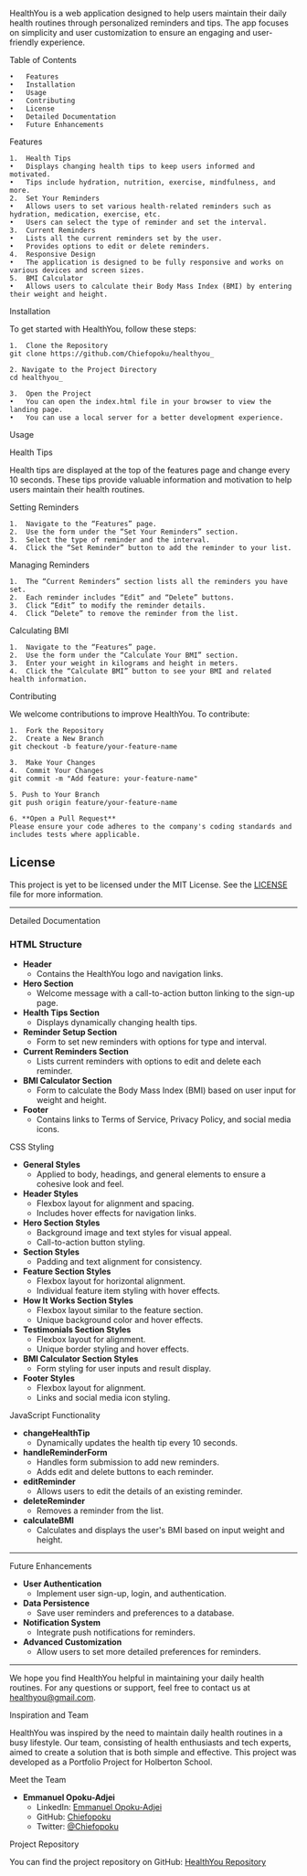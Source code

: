 HealthYou is a web application designed to help users maintain their daily health routines through personalized reminders and tips. The app focuses on simplicity and user customization to ensure an engaging and user-friendly experience.

Table of Contents

	•	Features
	•	Installation
	•	Usage
	•	Contributing
	•	License
	•	Detailed Documentation
	•	Future Enhancements

Features

	1.	Health Tips
	•	Displays changing health tips to keep users informed and motivated.
	•	Tips include hydration, nutrition, exercise, mindfulness, and more.
	2.	Set Your Reminders
	•	Allows users to set various health-related reminders such as hydration, medication, exercise, etc.
	•	Users can select the type of reminder and set the interval.
	3.	Current Reminders
	•	Lists all the current reminders set by the user.
	•	Provides options to edit or delete reminders.
	4.	Responsive Design
	•	The application is designed to be fully responsive and works on various devices and screen sizes.
	5.	BMI Calculator
	•	Allows users to calculate their Body Mass Index (BMI) by entering their weight and height.

Installation

To get started with HealthYou, follow these steps:

	1.	Clone the Repository
    git clone https://github.com/Chiefopoku/healthyou_

    2. Navigate to the Project Directory
    cd healthyou_

    3.	Open the Project
	•	You can open the index.html file in your browser to view the landing page.
	•	You can use a local server for a better development experience.

Usage

Health Tips

Health tips are displayed at the top of the features page and change every 10 seconds. These tips provide valuable information and motivation to help users maintain their health routines.

Setting Reminders

	1.	Navigate to the “Features” page.
	2.	Use the form under the “Set Your Reminders” section.
	3.	Select the type of reminder and the interval.
	4.	Click the “Set Reminder” button to add the reminder to your list.

Managing Reminders

	1.	The “Current Reminders” section lists all the reminders you have set.
	2.	Each reminder includes “Edit” and “Delete” buttons.
	3.	Click “Edit” to modify the reminder details.
	4.	Click “Delete” to remove the reminder from the list.

Calculating BMI

	1.	Navigate to the “Features” page.
	2.	Use the form under the “Calculate Your BMI” section.
	3.	Enter your weight in kilograms and height in meters.
	4.	Click the “Calculate BMI” button to see your BMI and related health information.

Contributing

We welcome contributions to improve HealthYou. To contribute:

	1.	Fork the Repository
	2.	Create a New Branch
    git checkout -b feature/your-feature-name

    3.	Make Your Changes
	4.	Commit Your Changes
    git commit -m "Add feature: your-feature-name"

    5. Push to Your Branch
    git push origin feature/your-feature-name

    6. **Open a Pull Request**
    Please ensure your code adheres to the company's coding standards and includes tests where applicable.

## License

This project is yet to be licensed under the MIT License. See the [LICENSE](LICENSE) file for more information.

---

Detailed Documentation

### HTML Structure

- **Header**
    - Contains the HealthYou logo and navigation links.
- **Hero Section**
    - Welcome message with a call-to-action button linking to the sign-up page.
- **Health Tips Section**
    - Displays dynamically changing health tips.
- **Reminder Setup Section**
    - Form to set new reminders with options for type and interval.
- **Current Reminders Section**
    - Lists current reminders with options to edit and delete each reminder.
- **BMI Calculator Section**
    - Form to calculate the Body Mass Index (BMI) based on user input for weight and height.
- **Footer**
    - Contains links to Terms of Service, Privacy Policy, and social media icons.

CSS Styling

- **General Styles**
    - Applied to body, headings, and general elements to ensure a cohesive look and feel.
- **Header Styles**
    - Flexbox layout for alignment and spacing.
    - Includes hover effects for navigation links.
- **Hero Section Styles**
    - Background image and text styles for visual appeal.
    - Call-to-action button styling.
- **Section Styles**
    - Padding and text alignment for consistency.
- **Feature Section Styles**
    - Flexbox layout for horizontal alignment.
    - Individual feature item styling with hover effects.
- **How It Works Section Styles**
    - Flexbox layout similar to the feature section.
    - Unique background color and hover effects.
- **Testimonials Section Styles**
    - Flexbox layout for alignment.
    - Unique border styling and hover effects.
- **BMI Calculator Section Styles**
    - Form styling for user inputs and result display.
- **Footer Styles**
    - Flexbox layout for alignment.
    - Links and social media icon styling.

JavaScript Functionality

- **changeHealthTip**
    - Dynamically updates the health tip every 10 seconds.
- **handleReminderForm**
    - Handles form submission to add new reminders.
    - Adds edit and delete buttons to each reminder.
- **editReminder**
    - Allows users to edit the details of an existing reminder.
- **deleteReminder**
    - Removes a reminder from the list.
- **calculateBMI**
    - Calculates and displays the user's BMI based on input weight and height.

---

Future Enhancements

- **User Authentication**
    - Implement user sign-up, login, and authentication.
- **Data Persistence**
    - Save user reminders and preferences to a database.
- **Notification System**
    - Integrate push notifications for reminders.
- **Advanced Customization**
    - Allow users to set more detailed preferences for reminders.

---

We hope you find HealthYou helpful in maintaining your daily health routines. For any questions or support, feel free to contact us at healthyou@gmail.com.

Inspiration and Team

HealthYou was inspired by the need to maintain daily health routines in a busy lifestyle. Our team, consisting of health enthusiasts and tech experts, aimed to create a solution that is both simple and effective. This project was developed as a Portfolio Project for Holberton School.

Meet the Team

- **Emmanuel Opoku-Adjei**
  - LinkedIn: [Emmanuel Opoku-Adjei](https://www.linkedin.com/in/emmanuel-opoku-adjei)
  - GitHub: [Chiefopoku](https://github.com/Chiefopoku)
  - Twitter: [@Chiefopoku](https://x.com/chieffzz)

Project Repository

You can find the project repository on GitHub: [HealthYou Repository](https://github.com/Chiefopoku/healthyou_)

